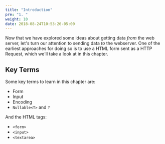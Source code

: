 ```yaml
---
title: "Introduction"
pre: "1. "
weight: 10
date: 2018-08-24T10:53:26-05:00
---
```


Now that we have explored some ideas about getting data _from_ the web server, let's turn our attention to sending data _to_ the webserver.  One of the earliest approaches for doing so is to use a HTML form sent as a HTTP Request, which we'll take a look at in this chapter.

## Key Terms

Some key terms to learn in this chapter are:
* Form
* Input
* Encoding
* `Nullable<T>` and `?`

And the HTML tags:
* `<form>`
* `<input>`
* `<textarea>`